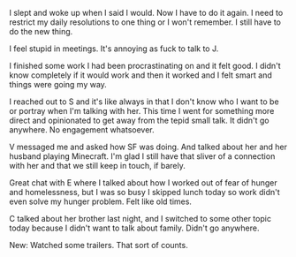 I slept and woke up when I said I would. Now I have to do it again. I need to restrict my daily resolutions to one thing or I won't remember. I still have to do the new thing.

I feel stupid in meetings. It's annoying as fuck to talk to J.

I finished some work I had been procrastinating on and it felt good. I didn't know completely if it would work and then it worked and I felt smart and things were going my way.

I reached out to S and it's like always in that I don't know who I want to be or portray when I'm talking with her. This time I went for something more direct and opinionated to get away from the tepid small talk. It didn't go anywhere. No engagement whatsoever.

V messaged me and asked how SF was doing. And talked about her and her husband playing Minecraft. I'm glad I still have that sliver of a connection with her and that we still keep in touch, if barely.

Great chat with E where I talked about how I worked out of fear of hunger and homelessness, but I was so busy I skipped lunch today so work didn't even solve my hunger problem. Felt like old times.

C talked about her brother last night, and I switched to some other topic today because I didn't want to talk about family. Didn't go anywhere.

New: Watched some trailers. That sort of counts.
